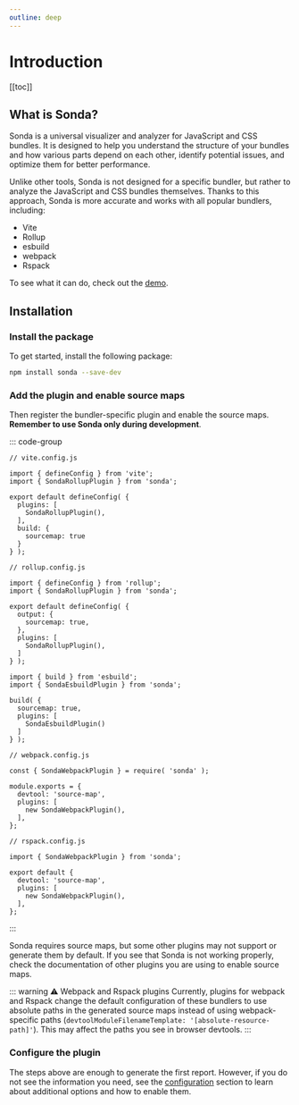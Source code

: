 ```yaml
---
outline: deep
---
```


# Introduction

[[toc]]

## What is Sonda?

Sonda is a universal visualizer and analyzer for JavaScript and CSS bundles. It is designed to help you understand the structure of your bundles and how various parts depend on each other, identify potential issues, and optimize them for better performance.

Unlike other tools, Sonda is not designed for a specific bundler, but rather to analyze the JavaScript and CSS bundles themselves. Thanks to this approach, Sonda is more accurate and works with all popular bundlers, including:

* Vite
* Rollup
* esbuild
* webpack
* Rspack

To see what it can do, check out the [demo](/TODO).

## Installation

### Install the package

To get started, install the following package:

```bash
npm install sonda --save-dev
```

### Add the plugin and enable source maps

Then register the bundler-specific plugin and enable the source maps. **Remember to use Sonda only during development**.

::: code-group

```js{4,8,11} [Vite]
// vite.config.js

import { defineConfig } from 'vite';
import { SondaRollupPlugin } from 'sonda';

export default defineConfig( {
  plugins: [
    SondaRollupPlugin(),
  ],
  build: {
    sourcemap: true
  }
} );
```

```js{4,8,11} [Rollup]
// rollup.config.js

import { defineConfig } from 'rollup';
import { SondaRollupPlugin } from 'sonda';

export default defineConfig( {
  output: {
    sourcemap: true,
  },
  plugins: [
    SondaRollupPlugin(),
  ]
} );
```

```js{2,5,7} [esbuild]
import { build } from 'esbuild';
import { SondaEsbuildPlugin } from 'sonda';

build( {
  sourcemap: true,
  plugins: [
    SondaEsbuildPlugin()
  ]
} );
```

```js{3,6,8} [webpack ⚠️]
// webpack.config.js

const { SondaWebpackPlugin } = require( 'sonda' );

module.exports = {
  devtool: 'source-map',
  plugins: [
    new SondaWebpackPlugin(),
  ],
};
```

```js{3,6,8} [Rspack ⚠️]
// rspack.config.js

import { SondaWebpackPlugin } from 'sonda';

export default {
  devtool: 'source-map',
  plugins: [
    new SondaWebpackPlugin(),
  ],
};
```

:::

Sonda requires source maps, but some other plugins may not support or generate them by default. If you see that Sonda is not working properly, check the documentation of other plugins you are using to enable source maps.

::: warning ⚠️ Webpack and Rspack plugins
Currently, plugins for webpack and Rspack change the default configuration of these bundlers to use absolute paths in the generated source maps instead of using webpack-specific paths (`devtoolModuleFilenameTemplate: '[absolute-resource-path]'`). This may affect the paths you see in browser devtools.
:::

### Configure the plugin

The steps above are enough to generate the first report. However, if you do not see the information you need, see the [configuration](/configuration) section to learn about additional options and how to enable them.
